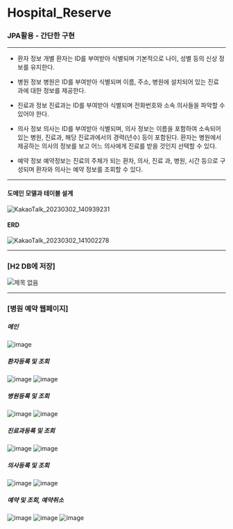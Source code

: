 # Hospital_Reserve
### JPA활용 - 간단한 구현
---
* 환자 정보
개별 환자는 ID를 부여받아 식별되며 기본적으로 나이, 성별 등의 신상 정보를 유지한다.

* 병원 정보
병원은 ID를 부여받아 식별되며 이름, 주소, 병원에 설치되어 있는 진료 과에 대한 정보를 제공한다.

* 진료과 정보
진료과는 ID를 부여받아 식별되며 전화번호와 소속 의사들을 파악할 수 있어야 한다.

* 의사 정보
의사는 ID를 부여받아 식별되며, 의사 정보는 이름을 포함하여 소속되어 있는 병원, 진료과, 해당 진료과에서의 경력(년수) 등이 포함된다. 
환자는 병원에서 제공하는 의사의 정보를 보고 어느 의사에게 진료를 받을 것인지 선택할 수 있다.

* 예약 정보
예약정보는 진료의 주체가 되는 환자, 의사, 진료 과, 병원, 시간 등으로 구성되며 환자와 의사는 예약 정보를 조회할 수 있다.

---
#### 도메인 모델과 테이블 설계
![KakaoTalk_20230302_140939231](https://user-images.githubusercontent.com/126778700/222419709-81f8bc69-0c77-451d-b624-2bf109938533.png)

#### ERD
![KakaoTalk_20230302_141002278](https://user-images.githubusercontent.com/126778700/222419716-d44a70f2-b262-4dc9-91a3-c1a47b9266ce.png)

---
### [H2 DB에 저장]
![제목 없음](https://user-images.githubusercontent.com/126778700/222427281-3fcec295-f832-44e0-b332-e393130415f0.jpg)

---
### [병원 예약 웹페이지]
##### 메인 
![image](https://user-images.githubusercontent.com/126778700/223484326-4d78cde3-8626-4531-9a05-152ff510b01d.png)
##### 환자등록 및 조회
![image](https://user-images.githubusercontent.com/126778700/223489812-de3f4ad6-748e-40c5-842f-d081263201e4.png)
![image](https://user-images.githubusercontent.com/126778700/223485169-020d3b75-708f-48c8-9594-7e705b7380ee.png)

##### 병원등록 및 조회
![image](https://user-images.githubusercontent.com/126778700/223486997-724278ca-c0cb-4664-8a6c-7f50de3bbc32.png)
![image](https://user-images.githubusercontent.com/126778700/223485303-3100062f-7e7c-4436-b199-9e3d562a373c.png)

##### 진료과등록 및 조회
![image](https://user-images.githubusercontent.com/126778700/223485772-8ef0b776-a5fa-4bfd-9938-eba025f79642.png)
![image](https://user-images.githubusercontent.com/126778700/223485453-a8d1ea51-e97e-45d9-969c-75b369eae5ac.png)

##### 의사등록 및 조회
![image](https://user-images.githubusercontent.com/126778700/223485938-59999888-5b01-4912-87d2-c6729c61edf6.png)
![image](https://user-images.githubusercontent.com/126778700/223490119-f2e13472-edf2-417e-8556-8e559392f37a.png)

##### 예약 및 조회, 예약취소
![image](https://user-images.githubusercontent.com/126778700/223486023-a3f9d560-49d0-4ce3-90de-6c4885279a2b.png)
![image](https://user-images.githubusercontent.com/126778700/223486101-9f36cfca-ab26-4941-8911-6842e46c1cba.png)
![image](https://user-images.githubusercontent.com/126778700/223486235-763a1d63-6b83-4945-9011-e6a72d10f775.png)
